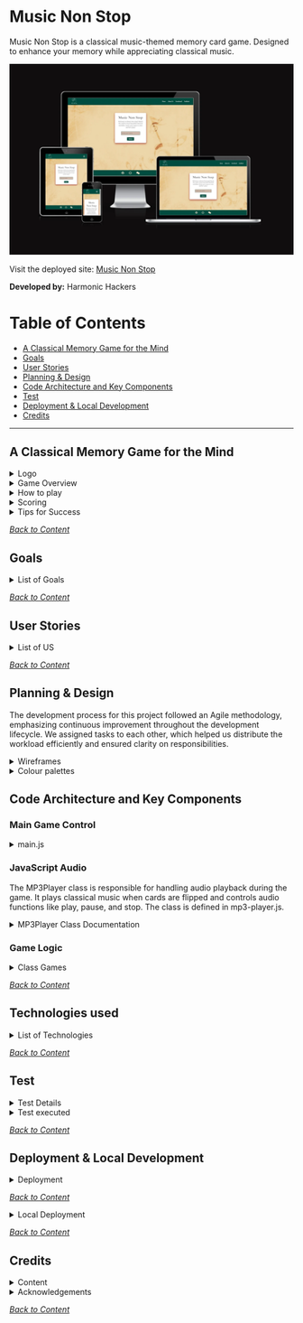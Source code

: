 # Music Non Stop

Music Non Stop is a classical music-themed memory card game. Designed to enhance your memory while appreciating classical music.

![The website shown on a variety of screen sizes](/documentation/doc-image/amiresponsive.webp)

Visit the deployed site: [Music Non Stop](https://music-non-stop.github.io/music_non_stop/index.html)

**Developed by:** Harmonic Hackers

# Table of Contents

- [A Classical Memory Game for the Mind](#musicnonstop-a-classical-memory-game-for-the-mind)
- [Goals](#goals)
- [User Stories](#user-stories)
- [Planning & Design](#planning--design)
- [Code Architecture and Key Components](#Code-Architecture-and-Key-Components)
- [Test](#test)
- [Deployment & Local Development](#deployment--local-development)
- [Credits](#credits)

---

## A Classical Memory Game for the Mind

<details>
<summary>Logo</summary>
<br>

The violin is a quintessential instrument in classical music, making it an excellent choice to represent this genre. It immediately signals to users that the game is centered around classical music.
The text “MusicNonStop” suggests continuous play and engagement, which is essential for a memory game. It implies that the game will keep players mentally active and entertained.

<img src="/documentation/doc-image/logoforreadme.jpg">

</details>

<details>
<summary>Game Overview</summary>
<br>

Music Non Stop is a card game that trains your brain to improve your memory while bringing the beauty of classical music to your ears. Designed for music lovers of all ages, this game challenges players to match pairs of cards that play the same classical tune. There are 24 cards featuring 12 unique pairs.

</details>

<details>
<summary>How to play</summary>
<br>

1. The game will start the timer as soon as you begin.
2. Click on any two cards to flip them over and listen to the tunes.
3. If the cards play the same tune, you have found a match. The cards will remain face up.
4. If the cards do not match, they will flip back over after a short delay.
5. Keep selecting two cards at a time, trying to remember the tunes and their locations.
6. The game ends when all pairs have been matched.

</details>

<details>
<summary>Scoring</summary>
<br>

- The scoring system rewards players with extra points for faster card matches. The quicker you match the cards, the more points you earn. Extra points are calculated based on the time between card picks. The game also saves your score and time, which are displayed at the end and recorded on the scoreboard.
- The game involves flipping cards and matching pairs. Points are awarded based on how quickly the pairs are matched.
- The top 10 players, ranked by their scores in descending order, are displayed on the scoreboard.
- Players can earn additional bonus points by answering trivia questions.

</details>

<details>
<summary>Tips for Success</summary>
<br>

1. Pay close attention to the tunes that each card plays.
2. Try to remember the location of each tune to make matching easier.
3. Practice makes perfect! The more you play, the better you’ll get at remembering the tunes.

</details>

_<span style="color: blue;">[Back to Content](#table-of-contents)</span>_

## Goals

<details>
<summary>List of Goals</summary>
 
- **Enhance Cognitive Skills Through Classical Music:**<br>
  The primary goal of "Music Non Stop" is to help users improve their memory and auditory recognition through the pairing of classical music tunes, combining entertainment with cognitive development.

- **Provide an Engaging and Fun Experience:**<br>
  Create an enjoyable, intuitive, and visually appealing memory game for users of all ages that encourages repeated play and continuous mental stimulation.

- **Design for Inclusivity:**<br>
  Develop a responsive, user-friendly interface that adapts to different screen sizes, ensuring the game is accessible across a variety of devices, including mobile, tablet, and desktop.

- **Create a Structured and Maintainable Codebase:**<br>
  Build the game's functionality using clean, modular, and well-documented code to ensure that future updates or maintenance can be carried out seamlessly.

- **Ensure a Cohesive Visual and Audio Identity:**<br>
  Carefully choose colors, typography, and sound to create a harmonious and immersive experience that aligns with the classical music theme, making the game both aesthetically pleasing and musically enriching.

- **Incorporate Feedback for Continuous Improvement:**<br>
  Develop a feedback mechanism to gather user insights and suggestions, allowing for continuous improvement and updates to the game based on real user experiences.

- **Launch a Fully Functional Web Application:**<br>
  Deploy the final game on a live server so that users can easily access it, ensuring it performs well under different conditions and provides a smooth user experience.

</details>

_<span style="color: blue;">[Back to Content](#table-of-contents)</span>_

## User Stories

<details>
<summary>List of US</summary>
<br>
  
- [**As a developer**, I want **to create a repository and invite collaborators** so that **the project can be managed collaboratively and code can be version-controlled**.](https://github.com/music-non-stop/music_non_stop/issues/5)

- [As a **Scrum Master**, I want **to create a Kanban board** so that **tasks can be tracked and organized for better project workflow management**.](https://github.com/music-non-stop/music_non_stop/issues/6)

- [As a **developer**, I want **to create audio files** so that **the game has appropriate sound effects and music to enhance the user experience**.](https://github.com/music-non-stop/music_non_stop/issues/7)

- [As a **developer**, I want **to create wireframes** so that **the layout and user flow are planned and validated before development**.](https://github.com/music-non-stop/music_non_stop/issues/8)

- [As a **developer**, I want to create a **color palette** so that the site has a **cohesive and appealing visual identity**.](https://github.com/music-non-stop/music_non_stop/issues/16)

- [As a **developer**, I want **to choose typography** so that **the site has consistent and readable fonts that enhance user experience**.](https://github.com/music-non-stop/music_non_stop/issues/17)

- [**As a developer**, I want **to create a README file** so that **others can understand the project structure and purpose easily**.](https://github.com/music-non-stop/music_non_stop/issues/18)

- [As a **developer**, I want **to create game instructions** so that **users can quickly learn how to play and enjoy the game**.](https://github.com/music-non-stop/music_non_stop/issues/19)

- [As a **developer**, I want **to code the game logic** so that **the game functions according to the specified rules and provides an engaging experience**.](https://github.com/music-non-stop/music_non_stop/issues/20)

- [As a **developer**, I want **to create an index/landing page** so that **users are greeted with a clear and engaging introduction to the site**.](https://github.com/music-non-stop/music_non_stop/issues/21)

- [As a **developer**, I want **to create an About page** so that **users can learn more about the project and its creators**.](https://github.com/music-non-stop/music_non_stop/issues/22)

- [As a **developer**, I want **to create a global CSS structure** so that **the site's styles are organized and consistent across all pages**.](https://github.com/music-non-stop/music_non_stop/issues/23)

- [As a **developer**, I want **to deploy the site** so that **users can access and interact with the project online**.](https://github.com/music-non-stop/music_non_stop/issues/24)

- [As a **developer**, I want **to create a feedback form** so that **users can provide their thoughts and suggestions, helping to improve the site**.](https://github.com/music-non-stop/music_non_stop/issues/25)

- [As a developer, I want to create or find images for the memory game cards front/face down so that the game is visually engaging and fun for players.](https://github.com/music-non-stop/music_non_stop/issues/26)

- [As a **developer**, I want **to create a 404 page** so that **users have a friendly and helpful experience when encountering a broken link**.](https://github.com/music-non-stop/music_non_stop/issues/27)

- [As a **developer**, I want **to add a favicon** so that **the site has a recognizable icon in the browser tab, enhancing brand identity**.](https://github.com/music-non-stop/music_non_stop/issues/28)

- [As a **developer**, I want to **create a game landing page** so that users **have a visually engaging and functional entry point** to the game.](https://github.com/music-non-stop/music_non_stop/issues/30)

- [As a **player**, I want **my score and username** to be **saved in local storage**, so that I can continue where I left off and track my performance over time.](https://github.com/music-non-stop/music_non_stop/issues/35)

- [As a **player**, I want to be **asked a trivia or challenge question after successfully pairing cards** so that I can **earn extra points and add an additional layer of complexity and engagement** to the game.](https://github.com/music-non-stop/music_non_stop/issues/43)

- [As **a user/developer**, I want **a responsive navbar** that transforms into a hamburger menu on smaller screens so that **I can navigate the site easily** regardless of the device I'm using.
](https://github.com/music-non-stop/music_non_stop/issues/45)

- [As a **developer**,  want to **create a timer on the game page** so that **players can track how long they take to complete the game.**](https://github.com/music-non-stop/music_non_stop/issues/56)

- [As a **developer**, I want to **create a Game class that encapsulates the core game logic, independently tracks the game's state and progress, and communicates with the presentation layer to determine when the game ends**. This will **keep the game logic separate from the UI, ensuring maintainability and reusability.**](https://github.com/music-non-stop/music_non_stop/issues/59)

- [As a **developer**, I want **to create a GameCard class that encapsulates all properties of a game card, allowing it to be easily managed, extended, and rendered within the game UI**. This will **help ensure a flexible and reusable structure for the card components**.](https://github.com/music-non-stop/music_non_stop/issues/60)

- [As a **developer**, I want **to implement an MP3Player class that can easily load and play audio files**, so **that I can create a simple and efficient way to manage and control music or sound playback within the application**.](https://github.com/music-non-stop/music_non_stop/issues/61)

- [As a user, **I want to be able to play a memory card game on any webpage**, so I **can enjoy a fun and interactive experience with feedback when the game ends, and the ability to restart the game at any time**.](https://github.com/music-non-stop/music_non_stop/issues/63)

- [As  a **developer**, I want to **implement a scoring system on the game page** so that **players can see their scores based on their performance and matches**.](https://github.com/music-non-stop/music_non_stop/issues/66)

- [As a **developer**, I want to **implement play/pause/stop functionality for audio** so that **users have a seamless listening experience and can easily manage playback**.](https://github.com/music-non-stop/music_non_stop/issues/74)

- [As a **developer**, I want to **create a matching feature for the  card game that displays additional info**  when a pair is matched so **that players can learn more about the classical music theme while playing the game**.](https://github.com/music-non-stop/music_non_stop/issues/75)

- [As a **developer**, I want to **implement a modal that displays game instructions when the button is pressed** so that **players can easily understand the rules and how to play the game**.](https://github.com/music-non-stop/music_non_stop/issues/77)

- [As a **developer**, I want to **display a message at game over that thanks the player and shows their score and time taken** so that **players can see their performance and feel acknowledged for playing the game**.
](https://github.com/music-non-stop/music_non_stop/issues/78)

- [As a developer, I want to **create or find images for the memory game cards front/face** up so that **the game is visually engaging and fun for players**.](https://github.com/music-non-stop/music_non_stop/issues/80)

- [As a **user**, I want **to see the top ten results on the scoreboard with player names, scores, and times**, so **I can track my performance and compare it with others**.](https://github.com/music-non-stop/music_non_stop/issues/108)


</details>

_<span style="color: blue;">[Back to Content](#table-of-contents)</span>_

## Planning & Design

The development process for this project followed an Agile methodology, emphasizing continuous improvement throughout the development lifecycle. We assigned tasks to each other, which helped us distribute the workload efficiently and ensured clarity on responsibilities.

<details>
<summary>Wireframes</summary>
<br>

<img src="documentation/wireframes/about_us.png">
<img src="documentation/wireframes/game.png">
<img src="documentation/wireframes/game_over.png">
<img src="documentation/wireframes/home.png">
<img src="documentation/wireframes/instructions.png">
<img src="documentation/wireframes/scoreboard.png">

</details>

<details>
<summary>Colour palettes</summary>
<br>

<img src="/documentation/doc-image/img_8611.png">

Deep Forest Green (#004D40): This color evokes a sense of depth and richness, much like the profound and intricate compositions found in classical music. It can also symbolize the natural, timeless beauty of classical pieces.

Muted Gold (#F7E7CE): Gold often represents elegance and sophistication, which are key characteristics of classical music. This color can also hint at the historical and prestigious nature of classical compositions.

Light Beige (#D0B8A8): Beige is a neutral, calming color that can provide a soothing background, allowing players to focus on the game. It also complements the other colors without overpowering them, adding to the overall harmony.

Dark Charcoal (#2E2E2E): This color adds contrast and depth, much like the dramatic moments in classical music. It can also represent the serious and intense emotions that classical music can evoke.

Soft Coral Pink (#F08080): This color introduces a touch of modernity and freshness, perhaps symbolizing new interpretations or contemporary performances of classical pieces. It adds a lively and inviting element to the palette.

</details>


## Code Architecture and Key Components

### Main Game Control

<details>
<summary>main.js</summary><br>
 
The main.js file is crucial in our project as it serves as the central hub where all the functions are defined. This file acts as the pivot point of our website, orchestrating the various functionalities and ensuring that everything runs smoothly. Without it, the site would be a static display with no interactive features. Here’s what it controls:

- Game mechanics: Card flipping, matching, and score updates.
- Event handling: Managing user actions, such as clicking cards and answering trivia.
- Shuffling: Randomizing card order to keep the game fresh.
- Display: Dynamically updating the game board, score, and game-over screens.
- Game state management: Tracking uncovered cards, timing, and player progress.

</details>

### JavaScript Audio
The MP3Player class is responsible for handling audio playback during the game. It plays classical music when cards are flipped and controls audio functions like play, pause, and stop. 
The class is defined in mp3-player.js.

<details>
<summary>MP3Player Class Documentation</summary>

#### MP3Player

##### Constructor

The MP3Player class is responsible for handling audio playback during the game. It plays classical music when cards are flipped and controls audio functions like play, pause, and stop. The class is initialized with:

The constructor accepts two parameters **path** and **playlist**.

- **path**: The path to the folder with the mp3-files. The path is relative to the HTML document in which the script is loaded.
- **playlist**: An array of audio file names without the extension. All files must be in mp3 format. Example:

  <code>
  // array with mp3 filenames  
  const playlist = ["symphony1", "symphony2", "mozart-track1", "bach-track1"];  
  // path to the folder with the files  
  const path = "./js/audio/"  
  // create an instance of the mp3-player  
  const player = new MP3Player(path, playlist);  
  // Play the first track from the list (which is symphony1.mp3)  
  player.play(1);  
  </code>

##### Properties

- **audio**
- **playBtn**
- **stopBtn**
- **prevBtn**
- **nextBtn**
- **tracks**
- **audio_files_folder_path**
- **trackIndex**

##### Methods

The class implements all the essential methods for playing mp3 files:

- `play(n)`
- `stop()`
- `pause()`
- `prev()`
- `next()`

</details>

### Game Logic

<details>
<summary>Class Games</summary><br>

The game logic is defined in a class called Game. This class encapsulates the rules and the flow of the game.
It is decoupled from the presentation layer.

#### Game class

JavaScript class for game logic

##### Constructor

```constructor(cards, mp3player, gameOverCallback)```

The constructor takes a deck of cards(cards) a reference to the instance of the MP3Player for playing music.
And lastly a callback function, which a presentation layer component can supply, to execute when the game is over.

##### Important methods

- ```addScore(number)```: is used for adding some extra score to the current game
- ```pickCard(number)```: is used by the presentation layer to let the game know which card the player has picked
- ```addShowTriviaQuestionsCallback(callback)```: Add a callback function for the event when the trivia question need to appear
- ```addHideTriviaQuestionsCallback(callback)```: Add a callback function for the event when the trivia question need to dissapear
- ```stopPlayback()```: Stop the playback of whichever track is playing

#### GameCard class

This class encapsulates all the essential properties of a card for the game. 

##### Constructor

```constructor(index, trackIndex, name, backgroundColor, composerImage, faceImage)```

- index : the index of the associated card in the array, that is used by the Game object
- trackIndex : the index of the associated track in the playlist
- name : name of the audio file
- backgroundColor : background-color of the flipside of the card in case an image fails to load
- composerImage : path to the image of the associated composer
- faceImage : path to the image that is user as the face side of all the cards in the deck

##### Methods

This class only has the render() method, which renders it as a HTML-Element.

</details>

_<span style="color: blue;">[Back to Content](#table-of-contents)</span>_

## Technologies used

<details>
<summary>List of Technologies</summary>
<br>
  
- HTML
- CSS 
- JavaScript
- GitHub
- Git
- Photoshop
- paint.net
- am I responsive
- Bootstrap
- jQuery
- Cloudflare

</details>

_<span style="color: blue;">[Back to Content](#table-of-contents)</span>_

## Test

<details>
<summary>Test Details</summary>

### Test environment

Testing was performed on the following devices

- x
- y

### Responsiveness

- [Am I Responsive](https://ui.dev/amiresponsive?url=https://music-non-stop.github.io/music_non_stop/index.html)

### Validator, Accessibilty

- [W3C](https://www.w3.org/developers/tools/) was used to validate the HTML on all pages of the website. Result is **PASS**.
  - [404 page](https://validator.w3.org/nu/?doc=https%3A%2F%2Fmusic-non-stop.github.io%2Fmusic_non_stop%2F404.html)
  - [Homepage](https://validator.w3.org/nu/?doc=https%3A%2F%2Fmusic-non-stop.github.io%2Fmusic_non_stop%2Findex.html)
  - [About Us](https://validator.w3.org/nu/?doc=https%3A%2F%2Fmusic-non-stop.github.io%2Fmusic_non_stop%2Fabout.html)
  - [Scoreboard](https://validator.w3.org/nu/?doc=https%3A%2F%2Fmusic-non-stop.github.io%2Fmusic_non_stop%2Fscoreboard.html)
  - [Game](https://validator.w3.org/nu/?doc=https%3A%2F%2Fmusic-non-stop.github.io%2Fmusic_non_stop%2Fgame.html)
  - [Feedbackform](https://validator.w3.org/nu/?doc=https%3A%2F%2Fmusic-non-stop.github.io%2Fmusic_non_stop%2Ffeedbackform.html) 
- [W3C jigsaw](https://www.w3.org/developers/tools/) was used to validate the CSS. Result is **PASS**.
  - [404 page](https://jigsaw.w3.org/css-validator/validator?uri=https%3A%2F%2Fmusic-non-stop.github.io%2Fmusic_non_stop%2F404.html&profile=css3svg&usermedium=all&warning=1&vextwarning=&lang=en)
  - [Homepage](https://jigsaw.w3.org/css-validator/validator?uri=https%3A%2F%2Fmusic-non-stop.github.io%2Fmusic_non_stop%2Findex.html&profile=css3svg&usermedium=all&warning=1&vextwarning=&lang=en)
  - [About Us](https://jigsaw.w3.org/css-validator/validator?uri=https%3A%2F%2Fmusic-non-stop.github.io%2Fmusic_non_stop%2Fabout.html&profile=css3svg&usermedium=all&warning=1&vextwarning=&lang=en)
  - [Scoreboard](https://jigsaw.w3.org/css-validator/validator?uri=https%3A%2F%2Fmusic-non-stop.github.io%2Fmusic_non_stop%2Fscoreboard.html&profile=css3svg&usermedium=all&warning=1&vextwarning=&lang=en)
  - [Game](https://jigsaw.w3.org/css-validator/validator?uri=https%3A%2F%2Fmusic-non-stop.github.io%2Fmusic_non_stop%2Fgame.html&profile=css3svg&usermedium=all&warning=1&vextwarning=&lang=en)
  - [Feedbackform](https://jigsaw.w3.org/css-validator/validator?uri=https%3A%2F%2Fmusic-non-stop.github.io%2Fmusic_non_stop%2Ffeedbackform.html&profile=css3svg&usermedium=all&warning=1&vextwarning=&lang=en)
- [Lighthouse chrome devtool](/documentation/doc-image/lighthouse.webp)
- No warning or errors present in Dev Tools.
- [JSHint](https://jshint.com/about/) was used to validate the JavaScript. We use the ES6 class property syntax for concise method declarations. Some tools may flag this as invalid, but it is fully supported in modern JavaScript environments. This project uses modern JavaScript (ES6+), including class properties and arrow functions for concise methods and proper `this` scoping. While some tools may flag this syntax, it is fully supported in modern environments. For compatibility with older browsers, consider using a transpiler like Babel. Result: **PASS**.

### Validation Notes
Regarding javascript: Vendor-specific warnings can be ignored if the code works in modern browsers. If issues arise in older environments, using Babel will help ensure compatibility.

The CSS used in this project, including the Font Awesome library, may generate some warnings when checked through the W3C CSS Validator. These warnings are related to:
1. **Vendor Prefixes**: Certain styles (e.g., `-webkit-` and `-moz-` prefixed properties) are flagged as vendor-specific extensions. These are included to ensure compatibility with older browsers and can safely be ignored.
2. **CSS Variables**: The validator may flag dynamic CSS variables (e.g., `var(--fa-animation-delay)`) because they cannot be statically analyzed. However, CSS variables are fully supported in modern browsers, and their use is intentional for flexible styling.

These warnings do not affect the functionality or appearance of the site. The styles are fully supported in all major browsers.


</details>

<details>
<summary>Test executed</summary>
<br>

| ID  | Description | Expected Outcome | Result    | Comment |
| --- | ----------- | ---------------- | --------- | ------- |
| 01  |             |                  | PASS/FAIL |         |

</details>

_<span style="color: blue;">[Back to Content](#table-of-contents)</span>_

## Deployment & Local Development

<details>
<summary>Deployment</summary>
<br>
  
Github Pages was used to deploy the live website. The instructions to achieve this are below:

1. Log in (or sign up) to Github.
2. Find the repository for this project, [Music Non Stop](https://github.com/music-non-stop/music_non_stop/)
3. Click on the Settings link.
4. Click on the Pages link in the left hand side navigation bar.
5. In the Source section, choose main from the drop down select branch menu. Select Root from the drop down select folder menu.
6. Click Save. Your live Github Pages site is now deployed at the URL shown.

This site is deployed using GitHub Pages - [Music Non Stop](https://github.com/music-non-stop/music_non_stop/)

</details>

_<span style="color: blue;">[Back to Content](#table-of-contents)</span>_

<details>
<summary>Local Deployment</summary>

#### How to Fork

To fork the Music Non Stop repository:

1. Log in (or sign up) to Github.
2. Go to the repository for this project, [Music Non Stop](https://github.com/music-non-stop/music_non_stop/)
3. Click the Fork button in the top right corner.

#### How to Clone

To clone the Music Non Stop repository:

1. Log in (or sign up) to GitHub.
2. Go to the repository for this project, [Music Non Stop](https://github.com/music-non-stop/music_non_stop/)
3. Click on the code button, select whether you would like to clone with HTTPS, SSH or GitHub CLI and copy the link shown.
4. Open the terminal in your code editor and change the current working directory to the location you want to use for the cloned directory.
5. Type 'git clone' into the terminal and then paste the link you copied in step 3. Press enter.

</details>

_<span style="color: blue;">[Back to Content](#table-of-contents)</span>_

## Credits

<details>
<summary>Content</summary>
<br>
 
- Website content created by the developer. Images sourced from free resources unless otherwise stated.
- The images and sounds on the "Error: Page Not Found" are sourced from DaCapoAlCoda.com, [C note in treble clef](https://www.dacapoalcoda.com/c-music-note) and [F note in treble clef](https://www.dacapoalcoda.com/f-music-note)
-  Code  on the "Error: Page Not Found" was inspired by:
    * [mdn HTMLMediaElement: play() method](https://developer.mozilla.org/en-US/docs/Web/API/HTMLMediaElement/play)
    * [W3Schools HTML DOM Audio Object](https://www.w3schools.com/jsref/dom_obj_audio.asp)
-  Trivia questions sourced from [Trivia Nerd](https://www.trivianerd.com/topic/classical-music-trivia)

</details>
  
<details>
<summary>Acknowledgements</summary>
<br> 
 
- Thanks to Code Institute for the chance to work on this hackathon.
- Thanks to our facilitator [Vasilica Pavaloi](https://github.com/Vasi012)
- Thanks to all team members, for their work and co-operation:
  - [Alina Teodora Brinzac](https://github.com/TeodoraAlina)
  - [Anthony Radose](https://github.com/anthonyradose)
  - [Dimitri Edel](https://github.com/dimitri-edel)
  - [Jacqueline Kalmár](https://github.com/JaqiKal)
  - [Kiko Climent](https://github.com/Kiko-Climent)
  - [Monica Iancu](https://github.com/Monicaular)
  - [Julia Karpa](https://github.com/Julia-Karpa)

  </details>

_<span style="color: blue;">[Back to Content](#table-of-contents)</span>_
